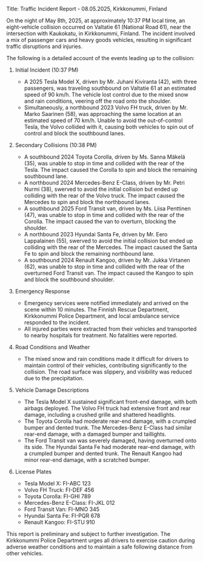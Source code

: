  Title: Traffic Incident Report - 08.05.2025, Kirkkonummi, Finland

On the night of May 8th, 2025, at approximately 10:37 PM local time, an eight-vehicle collision occurred on Valtatie 61 (National Road 61), near the intersection with Kaukokatu, in Kirkkonummi, Finland. The incident involved a mix of passenger cars and heavy goods vehicles, resulting in significant traffic disruptions and injuries.

The following is a detailed account of the events leading up to the collision:

1. Initial Incident (10:37 PM)
   - A 2025 Tesla Model X, driven by Mr. Juhani Kiviranta (42), with three passengers, was traveling southbound on Valtatie 61 at an estimated speed of 90 km/h. The vehicle lost control due to the mixed snow and rain conditions, veering off the road onto the shoulder.
   - Simultaneously, a northbound 2023 Volvo FH truck, driven by Mr. Marko Saarinen (58), was approaching the same location at an estimated speed of 70 km/h. Unable to avoid the out-of-control Tesla, the Volvo collided with it, causing both vehicles to spin out of control and block the southbound lanes.

2. Secondary Collisions (10:38 PM)
   - A southbound 2024 Toyota Corolla, driven by Ms. Sanna Mäkelä (35), was unable to stop in time and collided with the rear of the Tesla. The impact caused the Corolla to spin and block the remaining southbound lane.
   - A northbound 2024 Mercedes-Benz E-Class, driven by Mr. Petri Nurmi (38), swerved to avoid the initial collision but ended up colliding with the rear of the Volvo truck. The impact caused the Mercedes to spin and block the northbound lanes.
   - A southbound 2025 Ford Transit van, driven by Ms. Liisa Penttinen (47), was unable to stop in time and collided with the rear of the Corolla. The impact caused the van to overturn, blocking the shoulder.
   - A northbound 2023 Hyundai Santa Fe, driven by Mr. Eero Lappalainen (55), swerved to avoid the initial collision but ended up colliding with the rear of the Mercedes. The impact caused the Santa Fe to spin and block the remaining northbound lane.
   - A southbound 2024 Renault Kangoo, driven by Mr. Jukka Virtanen (62), was unable to stop in time and collided with the rear of the overturned Ford Transit van. The impact caused the Kangoo to spin and block the southbound shoulder.

3. Emergency Response
   - Emergency services were notified immediately and arrived on the scene within 10 minutes. The Finnish Rescue Department, Kirkkonummi Police Department, and local ambulance service responded to the incident.
   - All injured parties were extracted from their vehicles and transported to nearby hospitals for treatment. No fatalities were reported.

4. Road Conditions and Weather
   - The mixed snow and rain conditions made it difficult for drivers to maintain control of their vehicles, contributing significantly to the collision. The road surface was slippery, and visibility was reduced due to the precipitation.

5. Vehicle Damage Descriptions
   - The Tesla Model X sustained significant front-end damage, with both airbags deployed. The Volvo FH truck had extensive front and rear damage, including a crushed grille and shattered headlights.
   - The Toyota Corolla had moderate rear-end damage, with a crumpled bumper and dented trunk. The Mercedes-Benz E-Class had similar rear-end damage, with a damaged bumper and taillights.
   - The Ford Transit van was severely damaged, having overturned onto its side. The Hyundai Santa Fe had moderate rear-end damage, with a crumpled bumper and dented trunk. The Renault Kangoo had minor rear-end damage, with a scratched bumper.

6. License Plates
   - Tesla Model X: FI-ABC 123
   - Volvo FH Truck: FI-DEF 456
   - Toyota Corolla: FI-GHI 789
   - Mercedes-Benz E-Class: FI-JKL 012
   - Ford Transit Van: FI-MNO 345
   - Hyundai Santa Fe: FI-PQR 678
   - Renault Kangoo: FI-STU 910

This report is preliminary and subject to further investigation. The Kirkkonummi Police Department urges all drivers to exercise caution during adverse weather conditions and to maintain a safe following distance from other vehicles.